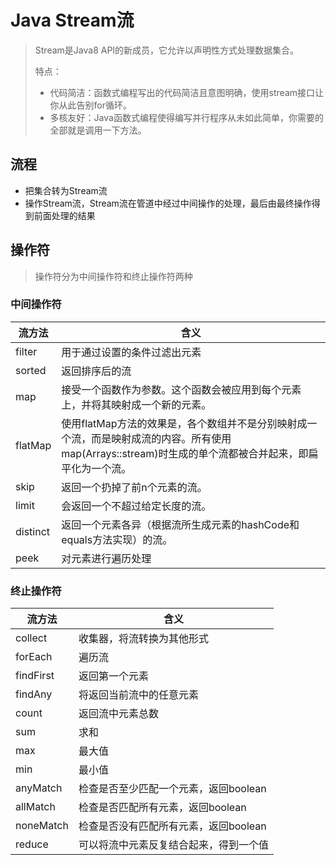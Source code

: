 # Java Stream流

>Stream是Java8 API的新成员，它允许以声明性方式处理数据集合。
>
>特点：
>
>- 代码简洁：函数式编程写出的代码简洁且意图明确，使用stream接口让你从此告别for循环。
>- 多核友好：Java函数式编程使得编写并行程序从未如此简单，你需要的全部就是调用一下方法。

## 流程

- 把集合转为Stream流
- 操作Stream流，Stream流在管道中经过中间操作的处理，最后由最终操作得到前面处理的结果

## 操作符

>操作符分为中间操作符和终止操作符两种

### 中间操作符

| 流方法   | 含义                                                         |
| -------- | ------------------------------------------------------------ |
| filter   | 用于通过设置的条件过滤出元素                                 |
| sorted   | 返回排序后的流                                               |
| map      | 接受一个函数作为参数。这个函数会被应用到每个元素上，并将其映射成一个新的元素。 |
| flatMap  | 使用flatMap方法的效果是，各个数组并不是分别映射成一个流，而是映射成流的内容。所有使用map(Arrays::stream)时生成的单个流都被合并起来，即扁平化为一个流。 |
| skip     | 返回一个扔掉了前n个元素的流。                                |
| limit    | 会返回一个不超过给定长度的流。                               |
| distinct | 返回一个元素各异（根据流所生成元素的hashCode和equals方法实现）的流。 |
| peek     | 对元素进行遍历处理                                           |



### 终止操作符

| 流方法    | 含义                                   |
| --------- | -------------------------------------- |
| collect   | 收集器，将流转换为其他形式             |
| forEach   | 遍历流                                 |
| findFirst | 返回第一个元素                         |
| findAny   | 将返回当前流中的任意元素               |
| count     | 返回流中元素总数                       |
| sum       | 求和                                   |
| max       | 最大值                                 |
| min       | 最小值                                 |
| anyMatch  | 检查是否至少匹配一个元素，返回boolean  |
| allMatch  | 检查是否匹配所有元素，返回boolean      |
| noneMatch | 检查是否没有匹配所有元素，返回boolean  |
| reduce    | 可以将流中元素反复结合起来，得到一个值 |

